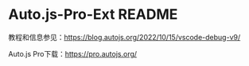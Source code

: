 # Auto.js-Pro-Ext README

教程和信息参见：https://blog.autojs.org/2022/10/15/vscode-debug-v9/

Auto.js Pro下载：https://pro.autojs.org/
